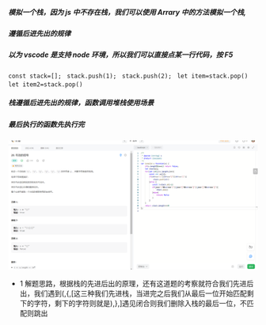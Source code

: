 ##### 模拟一个栈，因为 js 中不存在栈，我们可以使用 Arrary 中的方法模拟一个栈,

##### 遵循后进先出的规律

##### 以为 vscode 是支持 node 环境，所以我们可以直接点某一行代码，按 F5

`const stack=[]; `
`stack.push(1); `
`stack.push(2); `
`let item=stack.pop() `
`let item2=stack.pop()`

##### 栈遵循后进先出的规律，函数调用堆栈使用场景

##### 最后执行的函数先执行完

![1](./images/stack.png)

- 1 解题思路，根据栈的先进后出的原理，还有这道题的考察就符合我们先进后出，我们遇到(,{,[这三种我们先进栈，当进完之后我们从最后一位开始匹配剩下的字符，剩下的字符则就是),},]遇见闭合则我们删除入栈的最后一位，不匹配则跳出
